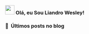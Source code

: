 ### <img src="https://media.giphy.com/media/hvRJCLFzcasrR4ia7z/giphy.gif" width="30px"> Olá, eu Sou Liandro Wesley!

### 📕 &nbsp;Últimos posts no blog

<!-- BLOG:START -->
<!-- BLOG:END -->
